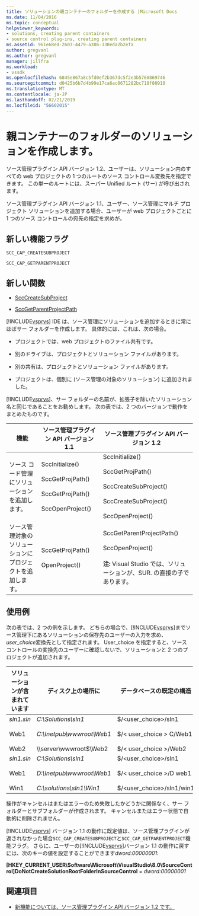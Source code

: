 ```yaml
---
title: ソリューションの親コンテナーのフォルダーを作成する |Microsoft Docs
ms.date: 11/04/2016
ms.topic: conceptual
helpviewer_keywords:
- solutions, creating parent containers
- source control plug-ins, creating parent containers
ms.assetid: 961e68ed-2603-4479-a306-330eda2b2efa
author: gregvanl
ms.author: gregvanl
manager: jillfra
ms.workload:
- vssdk
ms.openlocfilehash: 6845e867a8c5fd0ef2b367dc5f2e3b5760869746
ms.sourcegitcommit: d0425b6b7d4b99e17ca6ac0671282bc718f80910
ms.translationtype: MT
ms.contentlocale: ja-JP
ms.lasthandoff: 02/21/2019
ms.locfileid: "56602015"
---
```

# <a name="create-parent-container-folders-for-solutions"></a>親コンテナーのフォルダーのソリューションを作成します。
ソース管理プラグイン API バージョン 1.2、ユーザーは、ソリューション内のすべての web プロジェクトの 1 つのルートのソース コントロール変換先を指定できます。 この単一のルートには、スーパー Unified ルート (サー) が呼び出されます。

 ソース管理プラグイン API バージョン 1.1、ユーザー、ソース管理にマルチ プロジェクト ソリューションを追加する場合、ユーザーが web プロジェクトごとに 1 つのソース コントロールの宛先の指定を求めが。

## <a name="new-capability-flags"></a>新しい機能フラグ
 `SCC_CAP_CREATESUBPROJECT`

 `SCC_CAP_GETPARENTPROJECT`

## <a name="new-functions"></a>新しい関数
- [SccCreateSubProject](../../extensibility/scccreatesubproject-function.md)

- [SccGetParentProjectPath](../../extensibility/sccgetparentprojectpath-function.md)

 [!INCLUDE[vsprvs](../../code-quality/includes/vsprvs_md.md)] IDE は、ソース管理にソリューションを追加するときに常にほぼサー フォルダーを作成します。 具体的には、これは、次の場合。

-   プロジェクトでは、web プロジェクトのファイル共有です。

-   別のドライブは、プロジェクトとソリューション ファイルがあります。

-   別の共有は、プロジェクトとソリューション ファイルがあります。

-   プロジェクトは、個別に (ソース管理の対象のソリューション) に追加されました。


[!INCLUDE[vsprvs](../../code-quality/includes/vsprvs_md.md)]、サー フォルダーの名前が、拡張子を除いたソリューション名と同じであることをお勧めします。 次の表では、2 つのバージョンで動作をまとめたものです。

|機能|ソース管理プラグイン API バージョン 1.1|ソース管理プラグイン API バージョン 1.2|
|-------------| - | - |
|ソース コード管理にソリューションを追加します。|SccInitialize()<br /><br /> SccGetProjPath()<br /><br /> SccGetProjPath()<br /><br /> SccOpenProject()|SccInitialize()<br /><br /> SccGetProjPath()<br /><br /> SccCreateSubProject()<br /><br /> SccCreateSubProject()<br /><br /> SccOpenProject()|
|ソース管理対象のソリューションにプロジェクトを追加します。|SccGetProjPath()<br /><br /> OpenProject()|SccGetParentProjectPath()<br /><br /> SccOpenProject()<br /><br />  **注:** Visual Studio では、ソリューションが、SUR. の直接の子であります。|

## <a name="examples"></a>使用例
 次の表では、2 つの例を示します。 どちらの場合で、[!INCLUDE[vsprvs](../../code-quality/includes/vsprvs_md.md)]までソース管理下にあるソリューションの保存先のユーザーの入力を求め、 *user_choice*変換先として指定されます。 User_choice を指定すると、ソース コントロールの変換先のユーザーに確認しないで、ソリューションと 2 つのプロジェクトが追加されます。

|ソリューションが含まれています|ディスク上の場所に|データベースの既定の構造|
|-----------------------|-----------------------|--------------------------------|
|*sln1.sln*<br /><br /> Web1<br /><br /> Web2|*C:\Solutions\sln1*<br /><br /> *C:\Inetpub\wwwroot\Web1*<br /><br /> \\\server\wwwroot$\Web2|$/<user_choice>/sln1<br /><br /> $/< user_choice > C/Web1<br /><br /> $/< user_choice >/Web2|
|*sln1.sln*<br /><br /> Web1<br /><br /> Win1|*C:\Solutions\sln1*<br /><br /> *D:\Inetpub\wwwroot\Web1*<br /><br /> *C:\solutions\sln1\Win1*|$/<user_choice>/sln1<br /><br /> $/< user_choice >/D web1<br /><br /> $/<user_choice>/sln1/win1|

 操作がキャンセルはまたはエラーのため失敗したかどうかに関係なく、サー フォルダーとサブフォルダーが作成されます。 キャンセルまたはエラー状態で自動的に削除されません。

 [!INCLUDE[vsprvs](../../code-quality/includes/vsprvs_md.md)] バージョン 1.1 の動作に既定値は、ソース管理プラグインが返されなかった場合`SCC_CAP_CREATESUBPROJECT`と`SCC_CAP_GETPARENTPROJECT`機能フラグ。 さらに、ユーザーの[!INCLUDE[vsprvs](../../code-quality/includes/vsprvs_md.md)]バージョン 1.1 の動作に戻すには、次のキーの値を設定することができます*dword:00000001*:

 **[HKEY_CURRENT_USER\Software\Microsoft\VisualStudio\8.0\SourceControl]DoNotCreateSolutionRootFolderInSourceControl** = *dword:00000001*

## <a name="see-also"></a>関連項目
- [新機能については、ソース管理プラグイン API バージョン 1.2 です。](../../extensibility/internals/what-s-new-in-the-source-control-plug-in-api-version-1-2.md)